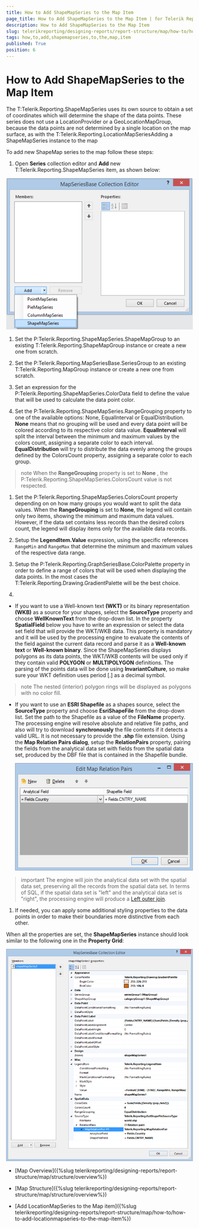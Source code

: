 ```yaml
---
title: How to Add ShapeMapSeries to the Map Item
page_title: How to Add ShapeMapSeries to the Map Item | for Telerik Reporting Documentation
description: How to Add ShapeMapSeries to the Map Item
slug: telerikreporting/designing-reports/report-structure/map/how-to/how-to-add-shapemapseries-to-the-map-item
tags: how,to,add,shapemapseries,to,the,map,item
published: True
position: 6
---
```


# How to Add ShapeMapSeries to the Map Item



The T:Telerik.Reporting.ShapeMapSeries uses its own source to obtain a set of coordinates which will
        determine the shape of the data points. These series does not use a LocationProvider or a GeoLocationMapGroup, because the data points
        are not determined by a single location on the map surface, as with the T:Telerik.Reporting.LocationMapSeriesAdding a ShapeMapSeries instance to the map

To add new ShapeMap series to the map follow these steps:
        

1. Open __Series__ collection editor and __Add__ new
              T:Telerik.Reporting.ShapeMapSeries item, as shown below:
              
  ![Choropleth Add Shape Map Series](images/Map/Choropleth/Choropleth_AddShapeMapSeries.png)

1. Set the P:Telerik.Reporting.ShapeMapSeries.ShapeMapGroup to an existing
              T:Telerik.Reporting.ShapeMapGroup instance or create a new one from scratch.
            

1. Set the P:Telerik.Reporting.MapSeriesBase.SeriesGroup to an existing
              T:Telerik.Reporting.MapGroup instance or create a new one from scratch.
            

1. Set an expression for the P:Telerik.Reporting.ShapeMapSeries.ColorData field to define the value
              that will be used to calculate the data point color.
            

1. Set the P:Telerik.Reporting.ShapeMapSeries.RangeGrouping property to one of the available options:
              None, EqualInterval or EqualDistribution.
              __None__ means that no grouping will be used and every data point will be colored according to its respective color data value.
              __EqualInterval__ will split the interval between the minimum and maximum values by the colors count, assigning a separate color to each interval.
              __EqualDistribution__ will try to distribute the data evenly among the groups defined by the ColorsCount property, assigning a separate color to each group.
            

>note When the  __RangeGrouping__  property is set to  __None__ ,                the P:Telerik.Reporting.ShapeMapSeries.ColorsCount value is not respected.              


1. Set the P:Telerik.Reporting.ShapeMapSeries.ColorsCount property depending on on how many groups
              you would want to split the data values. When the __RangeGrouping__ is set to __None__, the legend
              will contain only two items, showing the minimum and maximum data values. However, if the data set contains less records than the desired
              colors count, the legend will display items only for the available data records.              
            

1. Setup the __LegendItem.Value__ expression, using the specific references `RangeMin` and
              `RangeMax` that determine the minimum and maximum values of the respective data range.
            

1. Setup the P:Telerik.Reporting.GraphSeriesBase.ColorPalette property in order to define a range of
              colors that will be used when displaying the data points. In the most cases the
              T:Telerik.Reporting.Drawing.GradientPalette will be the best choice.
            

1. 

* If you want to use a Well-known text __(WKT)__ or its binary representation __(WKB)__
                  as a source for your shapes, select the __SourceType__ property and choose __WellKnownText__
                  from the drop-down list. In the property __SpatialField__ below you have to write an expression or select the data set
                  field that will provide the WKT/WKB data. This property is mandatory and it will be used by the processing engine to evaluate
                  the contents of the field against the current data record and parse it as a __Well-known text__ or
                  __Well-known binary__. Since the ShapeMapSeries displays polygons as its data points, the WKT/WKB contents will be used
                  only if they contain valid __POLYGON__ or __MULTIPOLYGON__ definitions. 
                  The parsing of the points data will be done using __InvariantCulture__, so make sure your WKT definition uses period [.] as
                  a decimal symbol.
                

>note The nested (interior) polygon rings will be displayed as polygons with no color fill.                  


* If you want to use an __ESRI Shapefile__ as a shapes source, select the __SourceType__ property and
                  choose __EsriShapeFile__ from the drop-down list.
                Set the path to the Shapefile as a value of the __FileName__ property. The processing engine will resolve
                  absolute and relative file paths, and also will try to download __synchronously__ the file contents
                  if it detects a valid URL. It is not necessary to provide the __.shp__ file extension.
                Using the __Map Relation Pairs dialog__, setup the __RelationPairs__ property, pairing the fields 
                  from the analytical data set with fields from the spatial data set, produced by the DBF file that is contained in the Shapefile bundle.
                  
  ![Choropleth Map Relation Pairs Dialog](images/Map/Choropleth/Choropleth_MapRelationPairsDialog.png)

>important The engine will join the analytical data set with the spatial data set, preserving all the records from the spatial data set.                    In terms of SQL, if the spatial data set is "left" and the analytical data set is "right", the processing engine will produce a                    [Left outer join](http://en.wikipedia.org/wiki/Join_(SQL)#Left_outer_join).                  


1. If needed, you can apply some additional styling properties to the data points in order to make their boundaries more distinctive from each other.
            

When all the properties are set, the __ShapeMapSeries__ instance should look similar to the following one in the
          __Property Grid__:
          
  ![Choropleth Shape Map Series Layout In Property Grid](images/Map/Choropleth/Choropleth_ShapeMapSeries_LayoutInPropertyGrid.png)

 * [Map Overview]({%slug telerikreporting/designing-reports/report-structure/map/structure/overview%})

 * [Map Structure]({%slug telerikreporting/designing-reports/report-structure/map/structure/overview%})

 * [Add LocationMapSeries to the Map item]({%slug telerikreporting/designing-reports/report-structure/map/how-to/how-to-add-locationmapseries-to-the-map-item%})
